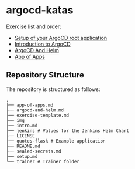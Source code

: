 # argocd-katas

Exercise list and order:

* [Setup of your ArgoCD root application](setup.md)
* [Introduction to ArgoCD](intro.md)
* [ArgoCD And Helm](argocd-and-helm.md)
* [App of Apps](app-of-apps.md)

## Repository Structure

The repository is structured as follows:

```text
.
├── app-of-apps.md 
├── argocd-and-helm.md
├── exercise-template.md
├── img
├── intro.md
├── jenkins # Values for the Jenkins Helm Chart
├── LICENSE
├── quotes-flask # Example application
├── README.md
├── sealed-secrets.md
├── setup.md
└── trainer # Trainer folder
```
